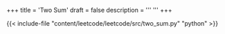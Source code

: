 +++
title = 'Two Sum'
draft = false
description =  '''
'''
+++

{{< include-file "content/leetcode/leetcode/src/two_sum.py" "python" >}}
